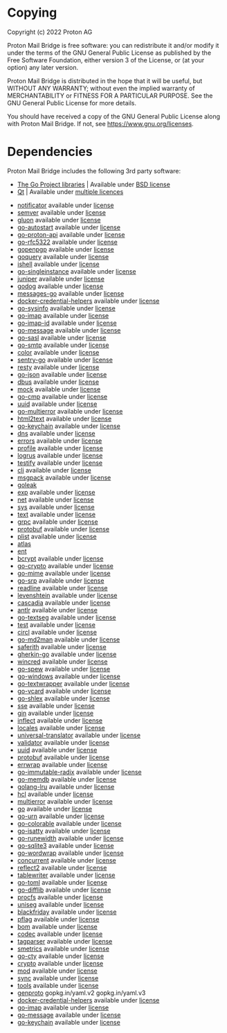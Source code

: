 # Copying
Copyright (c) 2022 Proton AG

Proton Mail Bridge is free software: you can redistribute it and/or modify it
under the terms of the GNU General Public License as published by the Free
Software Foundation, either version 3 of the License, or (at your option) any
later version.

Proton Mail Bridge is distributed in the hope that it will be useful, but WITHOUT ANY
WARRANTY; without even the implied warranty of MERCHANTABILITY or FITNESS FOR A
PARTICULAR PURPOSE. See the GNU General Public License for more details.

You should have received a copy of the GNU General Public License along with
Proton Mail Bridge. If not, see https://www.gnu.org/licenses.


# Dependencies
Proton Mail Bridge includes the following 3rd party software:

* [The Go Project libraries](https://golang.org/project/) | Available under [BSD license](https://golang.org/LICENSE)
* [Qt](https://www.qt.io/)                                | Available under [multiple licences](https://www.qt.io/licensing)

<!-- START AUTOGEN -->
* [notificator](https://github.com/0xAX/notificator) available under [license](https://github.com/0xAX/notificator/blob/master/LICENSE) 
* [semver](https://github.com/Masterminds/semver/v3) available under [license](https://github.com/Masterminds/semver/v3/blob/master/LICENSE) 
* [gluon](https://github.com/ProtonMail/gluon) available under [license](https://github.com/ProtonMail/gluon/blob/master/LICENSE) 
* [go-autostart](https://github.com/ProtonMail/go-autostart) available under [license](https://github.com/ProtonMail/go-autostart/blob/master/LICENSE) 
* [go-proton-api](https://github.com/ProtonMail/go-proton-api) available under [license](https://github.com/ProtonMail/go-proton-api/blob/master/LICENSE) 
* [go-rfc5322](https://github.com/ProtonMail/go-rfc5322) available under [license](https://github.com/ProtonMail/go-rfc5322/blob/master/LICENSE) 
* [gopenpgp](https://github.com/ProtonMail/gopenpgp/v2) available under [license](https://github.com/ProtonMail/gopenpgp/v2/blob/master/LICENSE) 
* [goquery](https://github.com/PuerkitoBio/goquery) available under [license](https://github.com/PuerkitoBio/goquery/blob/master/LICENSE) 
* [ishell](https://github.com/abiosoft/ishell) available under [license](https://github.com/abiosoft/ishell/blob/master/LICENSE) 
* [go-singleinstance](https://github.com/allan-simon/go-singleinstance) available under [license](https://github.com/allan-simon/go-singleinstance/blob/master/LICENSE) 
* [juniper](https://github.com/bradenaw/juniper) available under [license](https://github.com/bradenaw/juniper/blob/master/LICENSE) 
* [godog](https://github.com/cucumber/godog) available under [license](https://github.com/cucumber/godog/blob/master/LICENSE) 
* [messages-go](https://github.com/cucumber/messages-go/v16) available under [license](https://github.com/cucumber/messages-go/v16/blob/master/LICENSE) 
* [docker-credential-helpers](https://github.com/docker/docker-credential-helpers) available under [license](https://github.com/docker/docker-credential-helpers/blob/master/LICENSE) 
* [go-sysinfo](https://github.com/elastic/go-sysinfo) available under [license](https://github.com/elastic/go-sysinfo/blob/master/LICENSE) 
* [go-imap](https://github.com/emersion/go-imap) available under [license](https://github.com/emersion/go-imap/blob/master/LICENSE) 
* [go-imap-id](https://github.com/emersion/go-imap-id) available under [license](https://github.com/emersion/go-imap-id/blob/master/LICENSE) 
* [go-message](https://github.com/emersion/go-message) available under [license](https://github.com/emersion/go-message/blob/master/LICENSE) 
* [go-sasl](https://github.com/emersion/go-sasl) available under [license](https://github.com/emersion/go-sasl/blob/master/LICENSE) 
* [go-smtp](https://github.com/emersion/go-smtp) available under [license](https://github.com/emersion/go-smtp/blob/master/LICENSE) 
* [color](https://github.com/fatih/color) available under [license](https://github.com/fatih/color/blob/master/LICENSE) 
* [sentry-go](https://github.com/getsentry/sentry-go) available under [license](https://github.com/getsentry/sentry-go/blob/master/LICENSE) 
* [resty](https://github.com/go-resty/resty/v2) available under [license](https://github.com/go-resty/resty/v2/blob/master/LICENSE) 
* [go-json](https://github.com/goccy/go-json) available under [license](https://github.com/goccy/go-json/blob/master/LICENSE) 
* [dbus](https://github.com/godbus/dbus) available under [license](https://github.com/godbus/dbus/blob/master/LICENSE) 
* [mock](https://github.com/golang/mock) available under [license](https://github.com/golang/mock/blob/master/LICENSE) 
* [go-cmp](https://github.com/google/go-cmp) available under [license](https://github.com/google/go-cmp/blob/master/LICENSE) 
* [uuid](https://github.com/google/uuid) available under [license](https://github.com/google/uuid/blob/master/LICENSE) 
* [go-multierror](https://github.com/hashicorp/go-multierror) available under [license](https://github.com/hashicorp/go-multierror/blob/master/LICENSE) 
* [html2text](https://github.com/jaytaylor/html2text) available under [license](https://github.com/jaytaylor/html2text/blob/master/LICENSE) 
* [go-keychain](https://github.com/keybase/go-keychain) available under [license](https://github.com/keybase/go-keychain/blob/master/LICENSE) 
* [dns](https://github.com/miekg/dns) available under [license](https://github.com/miekg/dns/blob/master/LICENSE) 
* [errors](https://github.com/pkg/errors) available under [license](https://github.com/pkg/errors/blob/master/LICENSE) 
* [profile](https://github.com/pkg/profile) available under [license](https://github.com/pkg/profile/blob/master/LICENSE) 
* [logrus](https://github.com/sirupsen/logrus) available under [license](https://github.com/sirupsen/logrus/blob/master/LICENSE) 
* [testify](https://github.com/stretchr/testify) available under [license](https://github.com/stretchr/testify/blob/master/LICENSE) 
* [cli](https://github.com/urfave/cli/v2) available under [license](https://github.com/urfave/cli/v2/blob/master/LICENSE) 
* [msgpack](https://github.com/vmihailenco/msgpack/v5) available under [license](https://github.com/vmihailenco/msgpack/v5/blob/master/LICENSE) 
* [goleak](https://go.uber.org/goleak)
* [exp](https://golang.org/x/exp) available under [license](https://cs.opensource.google/go/x/exp/+/master:LICENSE) 
* [net](https://golang.org/x/net) available under [license](https://cs.opensource.google/go/x/net/+/master:LICENSE) 
* [sys](https://golang.org/x/sys) available under [license](https://cs.opensource.google/go/x/sys/+/master:LICENSE) 
* [text](https://golang.org/x/text) available under [license](https://cs.opensource.google/go/x/text/+/master:LICENSE) 
* [grpc](https://google.golang.org/grpc) available under [license](https://github.com/grpc/grpc-go/blob/master/LICENSE) 
* [protobuf](https://google.golang.org/protobuf) available under [license](https://github.com/protocolbuffers/protobuf/blob/main/LICENSE) 
* [plist](https://howett.net/plist) available under [license](https://github.com/DHowett/go-plist/blob/main/LICENSE) 
* [atlas](https://ariga.io/atlas)
* [ent](https://entgo.io/ent)
* [bcrypt](https://github.com/ProtonMail/bcrypt) available under [license](https://github.com/ProtonMail/bcrypt/blob/master/LICENSE) 
* [go-crypto](https://github.com/ProtonMail/go-crypto) available under [license](https://github.com/ProtonMail/go-crypto/blob/master/LICENSE) 
* [go-mime](https://github.com/ProtonMail/go-mime) available under [license](https://github.com/ProtonMail/go-mime/blob/master/LICENSE) 
* [go-srp](https://github.com/ProtonMail/go-srp) available under [license](https://github.com/ProtonMail/go-srp/blob/master/LICENSE) 
* [readline](https://github.com/abiosoft/readline) available under [license](https://github.com/abiosoft/readline/blob/master/LICENSE) 
* [levenshtein](https://github.com/agext/levenshtein) available under [license](https://github.com/agext/levenshtein/blob/master/LICENSE) 
* [cascadia](https://github.com/andybalholm/cascadia) available under [license](https://github.com/andybalholm/cascadia/blob/master/LICENSE) 
* [antlr](https://github.com/antlr/antlr4/runtime/Go/antlr) available under [license](https://github.com/antlr/antlr4/runtime/Go/antlr/blob/master/LICENSE) 
* [go-textseg](https://github.com/apparentlymart/go-textseg/v13) available under [license](https://github.com/apparentlymart/go-textseg/v13/blob/master/LICENSE) 
* [test](https://github.com/chzyer/test) available under [license](https://github.com/chzyer/test/blob/master/LICENSE) 
* [circl](https://github.com/cloudflare/circl) available under [license](https://github.com/cloudflare/circl/blob/master/LICENSE) 
* [go-md2man](https://github.com/cpuguy83/go-md2man/v2) available under [license](https://github.com/cpuguy83/go-md2man/v2/blob/master/LICENSE) 
* [saferith](https://github.com/cronokirby/saferith) available under [license](https://github.com/cronokirby/saferith/blob/master/LICENSE) 
* [gherkin-go](https://github.com/cucumber/gherkin-go/v19) available under [license](https://github.com/cucumber/gherkin-go/v19/blob/master/LICENSE) 
* [wincred](https://github.com/danieljoos/wincred) available under [license](https://github.com/danieljoos/wincred/blob/master/LICENSE) 
* [go-spew](https://github.com/davecgh/go-spew) available under [license](https://github.com/davecgh/go-spew/blob/master/LICENSE) 
* [go-windows](https://github.com/elastic/go-windows) available under [license](https://github.com/elastic/go-windows/blob/master/LICENSE) 
* [go-textwrapper](https://github.com/emersion/go-textwrapper) available under [license](https://github.com/emersion/go-textwrapper/blob/master/LICENSE) 
* [go-vcard](https://github.com/emersion/go-vcard) available under [license](https://github.com/emersion/go-vcard/blob/master/LICENSE) 
* [go-shlex](https://github.com/flynn-archive/go-shlex) available under [license](https://github.com/flynn-archive/go-shlex/blob/master/LICENSE) 
* [sse](https://github.com/gin-contrib/sse) available under [license](https://github.com/gin-contrib/sse/blob/master/LICENSE) 
* [gin](https://github.com/gin-gonic/gin) available under [license](https://github.com/gin-gonic/gin/blob/master/LICENSE) 
* [inflect](https://github.com/go-openapi/inflect) available under [license](https://github.com/go-openapi/inflect/blob/master/LICENSE) 
* [locales](https://github.com/go-playground/locales) available under [license](https://github.com/go-playground/locales/blob/master/LICENSE) 
* [universal-translator](https://github.com/go-playground/universal-translator) available under [license](https://github.com/go-playground/universal-translator/blob/master/LICENSE) 
* [validator](https://github.com/go-playground/validator/v10) available under [license](https://github.com/go-playground/validator/v10/blob/master/LICENSE) 
* [uuid](https://github.com/gofrs/uuid) available under [license](https://github.com/gofrs/uuid/blob/master/LICENSE) 
* [protobuf](https://github.com/golang/protobuf) available under [license](https://github.com/golang/protobuf/blob/master/LICENSE) 
* [errwrap](https://github.com/hashicorp/errwrap) available under [license](https://github.com/hashicorp/errwrap/blob/master/LICENSE) 
* [go-immutable-radix](https://github.com/hashicorp/go-immutable-radix) available under [license](https://github.com/hashicorp/go-immutable-radix/blob/master/LICENSE) 
* [go-memdb](https://github.com/hashicorp/go-memdb) available under [license](https://github.com/hashicorp/go-memdb/blob/master/LICENSE) 
* [golang-lru](https://github.com/hashicorp/golang-lru) available under [license](https://github.com/hashicorp/golang-lru/blob/master/LICENSE) 
* [hcl](https://github.com/hashicorp/hcl/v2) available under [license](https://github.com/hashicorp/hcl/v2/blob/master/LICENSE) 
* [multierror](https://github.com/joeshaw/multierror) available under [license](https://github.com/joeshaw/multierror/blob/master/LICENSE) 
* [go](https://github.com/json-iterator/go) available under [license](https://github.com/json-iterator/go/blob/master/LICENSE) 
* [go-urn](https://github.com/leodido/go-urn) available under [license](https://github.com/leodido/go-urn/blob/master/LICENSE) 
* [go-colorable](https://github.com/mattn/go-colorable) available under [license](https://github.com/mattn/go-colorable/blob/master/LICENSE) 
* [go-isatty](https://github.com/mattn/go-isatty) available under [license](https://github.com/mattn/go-isatty/blob/master/LICENSE) 
* [go-runewidth](https://github.com/mattn/go-runewidth) available under [license](https://github.com/mattn/go-runewidth/blob/master/LICENSE) 
* [go-sqlite3](https://github.com/mattn/go-sqlite3) available under [license](https://github.com/mattn/go-sqlite3/blob/master/LICENSE) 
* [go-wordwrap](https://github.com/mitchellh/go-wordwrap) available under [license](https://github.com/mitchellh/go-wordwrap/blob/master/LICENSE) 
* [concurrent](https://github.com/modern-go/concurrent) available under [license](https://github.com/modern-go/concurrent/blob/master/LICENSE) 
* [reflect2](https://github.com/modern-go/reflect2) available under [license](https://github.com/modern-go/reflect2/blob/master/LICENSE) 
* [tablewriter](https://github.com/olekukonko/tablewriter) available under [license](https://github.com/olekukonko/tablewriter/blob/master/LICENSE) 
* [go-toml](https://github.com/pelletier/go-toml/v2) available under [license](https://github.com/pelletier/go-toml/v2/blob/master/LICENSE) 
* [go-difflib](https://github.com/pmezard/go-difflib) available under [license](https://github.com/pmezard/go-difflib/blob/master/LICENSE) 
* [procfs](https://github.com/prometheus/procfs) available under [license](https://github.com/prometheus/procfs/blob/master/LICENSE) 
* [uniseg](https://github.com/rivo/uniseg) available under [license](https://github.com/rivo/uniseg/blob/master/LICENSE) 
* [blackfriday](https://github.com/russross/blackfriday/v2) available under [license](https://github.com/russross/blackfriday/v2/blob/master/LICENSE) 
* [pflag](https://github.com/spf13/pflag) available under [license](https://github.com/spf13/pflag/blob/master/LICENSE) 
* [bom](https://github.com/ssor/bom) available under [license](https://github.com/ssor/bom/blob/master/LICENSE) 
* [codec](https://github.com/ugorji/go/codec) available under [license](https://github.com/ugorji/go/codec/blob/master/LICENSE) 
* [tagparser](https://github.com/vmihailenco/tagparser/v2) available under [license](https://github.com/vmihailenco/tagparser/v2/blob/master/LICENSE) 
* [smetrics](https://github.com/xrash/smetrics) available under [license](https://github.com/xrash/smetrics/blob/master/LICENSE) 
* [go-cty](https://github.com/zclconf/go-cty) available under [license](https://github.com/zclconf/go-cty/blob/master/LICENSE) 
* [crypto](https://golang.org/x/crypto) available under [license](https://cs.opensource.google/go/x/crypto/+/master:LICENSE) 
* [mod](https://golang.org/x/mod) available under [license](https://cs.opensource.google/go/x/mod/+/master:LICENSE) 
* [sync](https://golang.org/x/sync) available under [license](https://cs.opensource.google/go/x/sync/+/master:LICENSE) 
* [tools](https://golang.org/x/tools) available under [license](https://cs.opensource.google/go/x/tools/+/master:LICENSE) 
* [genproto](https://google.golang.org/genproto)
gopkg.in/yaml.v2
gopkg.in/yaml.v3
* [docker-credential-helpers](https://github.com/ProtonMail/docker-credential-helpers) available under [license](https://github.com/ProtonMail/docker-credential-helpers/blob/master/LICENSE) 
* [go-imap](https://github.com/ProtonMail/go-imap) available under [license](https://github.com/ProtonMail/go-imap/blob/master/LICENSE) 
* [go-message](https://github.com/ProtonMail/go-message) available under [license](https://github.com/ProtonMail/go-message/blob/master/LICENSE) 
* [go-keychain](https://github.com/cuthix/go-keychain) available under [license](https://github.com/cuthix/go-keychain/blob/master/LICENSE) 
<!-- END AUTOGEN -->
